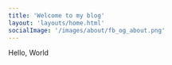 ```yaml
---
title: 'Welcome to my blog'
layout: 'layouts/home.html'
socialImage: '/images/about/fb_og_about.png'
---
```

Hello, World
